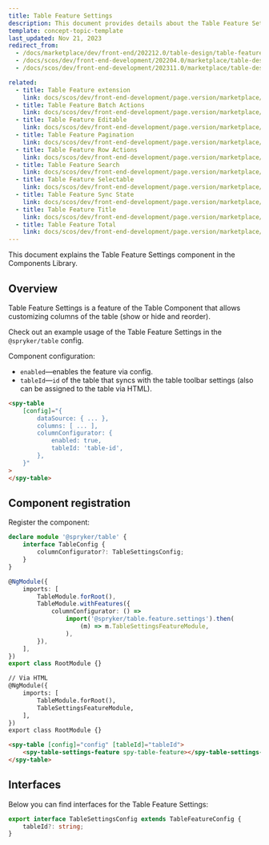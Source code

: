 ```yaml
---
title: Table Feature Settings
description: This document provides details about the Table Feature Settings component in the Components Library.
template: concept-topic-template
last_updated: Nov 21, 2023
redirect_from:
  - /docs/marketplace/dev/front-end/202212.0/table-design/table-features/table-feature-settings.html
  - /docs/scos/dev/front-end-development/202204.0/marketplace/table-design/table-feature-extension/table-feature-settings.html
  - /docs/scos/dev/front-end-development/202311.0/marketplace/table-design/table-feature-extension/table-feature-settings.html

related:
  - title: Table Feature extension
    link: docs/scos/dev/front-end-development/page.version/marketplace/table-design/table-feature-extension/table-feature-extension.html
  - title: Table Feature Batch Actions
    link: docs/scos/dev/front-end-development/page.version/marketplace/table-design/table-feature-extension/table-feature-batch-actions.html
  - title: Table Feature Editable
    link: docs/scos/dev/front-end-development/page.version/marketplace/table-design/table-feature-extension/table-feature-editable.html
  - title: Table Feature Pagination
    link: docs/scos/dev/front-end-development/page.version/marketplace/table-design/table-feature-extension/table-feature-pagination.html
  - title: Table Feature Row Actions
    link: docs/scos/dev/front-end-development/page.version/marketplace/table-design/table-feature-extension/table-feature-row-actions.html
  - title: Table Feature Search
    link: docs/scos/dev/front-end-development/page.version/marketplace/table-design/table-feature-extension/table-feature-search.html
  - title: Table Feature Selectable
    link: docs/scos/dev/front-end-development/page.version/marketplace/table-design/table-feature-extension/table-feature-selectable.html
  - title: Table Feature Sync State
    link: docs/scos/dev/front-end-development/page.version/marketplace/table-design/table-feature-extension/table-feature-sync-state.html
  - title: Table Feature Title
    link: docs/scos/dev/front-end-development/page.version/marketplace/table-design/table-feature-extension/table-feature-title.html
  - title: Table Feature Total
    link: docs/scos/dev/front-end-development/page.version/marketplace/table-design/table-feature-extension/table-feature-total.html
---
```


This document explains the Table Feature Settings component in the Components Library.

## Overview

Table Feature Settings is a feature of the Table Component that allows customizing columns of the table (show or hide and reorder).

Check out an example usage of the Table Feature Settings in the `@spryker/table` config.

Component configuration:

- `enabled`—enables the feature via config.  
- `tableId`—`id` of the table that syncs with the table toolbar settings (also can be assigned to the table via HTML).  

```html
<spy-table
    [config]="{
        dataSource: { ... },
        columns: [ ... ],
        columnConfigurator: {
            enabled: true,
            tableId: 'table-id',
        },                                                                                         
    }"
>
</spy-table>
```

## Component registration

Register the component:

```ts
declare module '@spryker/table' {
    interface TableConfig {
        columnConfigurator?: TableSettingsConfig;
    }
}

@NgModule({
    imports: [
        TableModule.forRoot(),
        TableModule.withFeatures({
            columnConfigurator: () =>
                import('@spryker/table.feature.settings').then(
                    (m) => m.TableSettingsFeatureModule,
                ),
        }),
    ],
})
export class RootModule {}
```

```html
// Via HTML
@NgModule({
    imports: [
        TableModule.forRoot(),
        TableSettingsFeatureModule,
    ],
})
export class RootModule {}

<spy-table [config]="config" [tableId]="tableId">
    <spy-table-settings-feature spy-table-feature></spy-table-settings-feature>
</spy-table>
```

## Interfaces

Below you can find interfaces for the Table Feature Settings:

```ts
export interface TableSettingsConfig extends TableFeatureConfig {
    tableId?: string;
}
```
